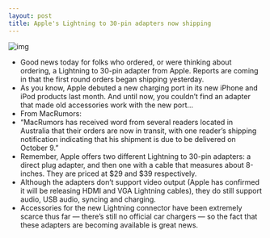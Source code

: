 ```yaml
---
layout: post
title: Apple's Lightning to 30-pin adapters now shipping
---
```

![img](http://media.idownloadblog.com/wp-content/uploads/2012/09/Lightning-adapter.jpg)
* Good news today for folks who ordered, or were thinking about ordering, a Lightning to 30-pin adapter from Apple. Reports are coming in that the first round orders began shipping yesterday.
* As you know, Apple debuted a new charging port in its new iPhone and iPod products last month. And until now, you couldn’t find an adapter that made old accessories work with the new port…
* From MacRumors:
* “MacRumors has received word from several readers located in Australia that their orders are now in transit, with one reader’s shipping notification indicating that his shipment is due to be delivered on October 9.”
* Remember, Apple offers two different Lightning to 30-pin adapters: a direct plug adapter, and then one with a cable that measures about 8-inches. They are priced at $29 and $39 respectively.
* Although the adapters don’t support video output (Apple has confirmed it will be releasing HDMI and VGA Lightning cables), they do still support audio, USB audio, syncing and charging.
* Accessories for the new Lightning connector have been extremely scarce thus far — there’s still no official car chargers — so the fact that these adapters are becoming available is great news.

